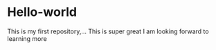 # Hello-world
This is my first repository,... This is super great
I am looking forward to learning more
